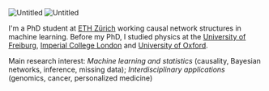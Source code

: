 

<img src="https://github.com/fritzbayer/fritzbayer.github.io/blob/master/assets/img.PNG" alt="Untitled" />
<img src="https://user-images.githubusercontent.com/4943215/55412536-edbba180-5567-11e9-9c70-6d33bca3f8ed.jpg" alt="Untitled" />

I'm a PhD student at [ETH Zürich](https://ethz.ch/en.html) working causal network structures in machine learning. Before my PhD, I studied physics at the [University of Freiburg](https://uni-freiburg.de/en/), [Imperial College London](https://www.imperial.ac.uk) and [University of Oxford](https://www.ox.ac.uk).

Main research interest: *Machine learning and statistics* (causality, Bayesian networks, inference, missing data); *Interdisciplinary applications* (genomics, cancer, personalized medicine)

